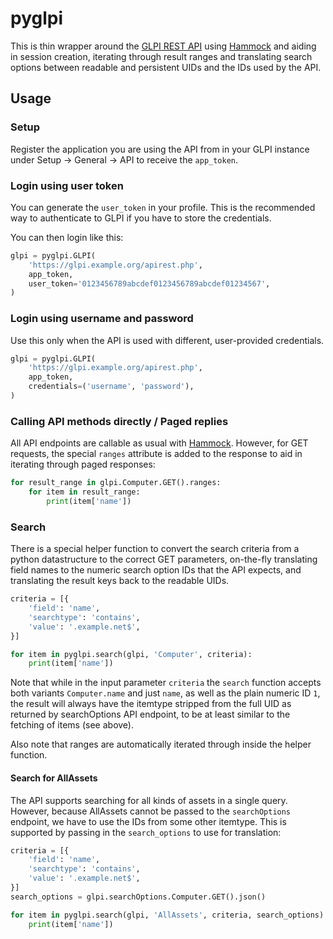 # pyglpi

This is thin wrapper around the [GLPI REST API] using [Hammock] and aiding in
session creation, iterating through result ranges and translating search options
between readable and persistent UIDs and the IDs used by the API.

[GLPI REST API]: https://github.com/glpi-project/glpi/blob/9.4/bugfixes/apirest.md
[Hammock]: https://github.com/kadirpekel/hammock

## Usage

### Setup

Register the application you are using the API from in your GLPI instance under
Setup → General → API to receive the `app_token`.

### Login using user token

You can generate the `user_token` in your profile. This is the recommended way
to authenticate to GLPI if you have to store the credentials.

You can then login like this:
```python
glpi = pyglpi.GLPI(
    'https://glpi.example.org/apirest.php',
    app_token,
    user_token='0123456789abcdef0123456789abcdef01234567',
)
```

### Login using username and password

Use this only when the API is used with different, user-provided credentials.

```python
glpi = pyglpi.GLPI(
    'https://glpi.example.org/apirest.php',
    app_token,
    credentials=('username', 'password'),
)
```

### Calling API methods directly / Paged replies

All API endpoints are callable as usual with [Hammock]. However, for GET
requests, the special `ranges` attribute is added to the response to aid in
iterating through paged responses:

```python
for result_range in glpi.Computer.GET().ranges:
    for item in result_range:
        print(item['name'])
```

### Search

There is a special helper function to convert the search criteria from a python
datastructure to the correct GET parameters, on-the-fly translating field names
to the numeric search option IDs that the API expects, and translating the
result keys back to the readable UIDs.

```python
criteria = [{
    'field': 'name',
    'searchtype': 'contains',
    'value': '.example.net$',
}]

for item in pyglpi.search(glpi, 'Computer', criteria):
    print(item['name'])
```

Note that while in the input parameter `criteria` the `search` function accepts
both variants `Computer.name` and just `name`, as well as the plain numeric ID
`1`, the result will always have the itemtype stripped from the full UID as
returned by searchOptions API endpoint, to be at least similar to the fetching
of items (see above).

Also note that ranges are automatically iterated through inside the helper
function.

#### Search for AllAssets

The API supports searching for all kinds of assets in a single query. However,
because AllAssets cannot be passed to the `searchOptions` endpoint, we have to
use the IDs from some other itemtype. This is supported by passing in the
`search_options` to use for translation:

```python
criteria = [{
    'field': 'name',
    'searchtype': 'contains',
    'value': '.example.net$',
}]
search_options = glpi.searchOptions.Computer.GET().json()

for item in pyglpi.search(glpi, 'AllAssets', criteria, search_options):
    print(item['name'])
```
